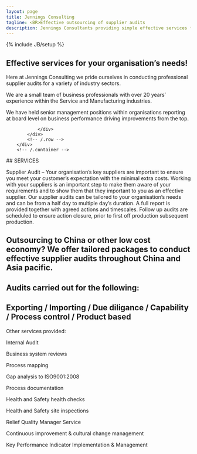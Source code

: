 ```yaml
---
layout: page
title: Jennings Consulting
tagline: <BR>Effective outsourcing of supplier audits
description: Jennings Consultants providing simple effective services for your organisation's needs
---
```

{% include JB/setup %}

<section id="about" class="about">
        <div class="container">
            <div class="row">
                <div class="col-lg-12 text-center">
                    <h2>Effective services for your organisation’s needs!</h2>
                    <p class="lead">Here at Jennings Consulting we pride ourselves in conducting professional supplier audits for a variety of industry sectors. 

We are a small team of business professionals with over 20 years’ experience within the Service and Manufacturing industries.

We have held senior management positions within organisations reporting at board level on business performance driving improvements from the top.

                </div>
            </div>
            <!-- /.row -->
        </div>
        <!-- /.container -->
</section>



<section id="services" class="services">
  <div markdown="1">
## SERVICES

Supplier Audit – Your organisation’s key suppliers are important to ensure you meet your customer’s expectation with the minimal extra costs.  Working with your suppliers is an important step to make them aware of your requirements and to show them that they important to you as an effective supplier.  Our supplier audits can be tailored to your organisation’s needs and can be from a half day to multiple day’s duration.  A full report is provided together with agreed actions and timescales.  Follow up audits are scheduled to ensure action closure, prior to first off production subsequent production.

## Outsourcing to China or other low cost economy?  We offer tailored packages to conduct effective supplier audits throughout China and Asia pacific.

## Audits carried out for the following:

## Exporting / Importing / Due diligance / Capability / Process control / Product based

Other services provided:

Internal Audit

Business system reviews

Process mapping

Gap analysis to ISO9001:2008

Process documentation

Health and Safety health checks

Health and Safety site inspections

Relief Quality Manager Service

Continuous improvement & cultural change management

Key Performance Indicator Implementation & Management

  </div>
</section>

